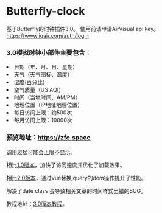 # Butterfly-clock

基于Butterfly的时钟插件3.0。
使用前请申请AirVisual api key。
https://www.iqair.com/auth/login


<h3>3.0模拟时钟小部件主要包含：</h3>
<li>日期（年、月、日、星期）</li>
<li>天气（天气图标、温度）</li>
<li>湿度(百分比）</li>
<li>空气质量（US AQI）</li>
<li>时间（当地时间、AM/PM）</li>
<li>地理位置（IP地址地理位置）</li>
<li>每日访问上限：约500次</li>
<li>每月访问上限：10000次</li>
<h3>预览地址：<a target="_blank" href="https://zfe.space">https://zfe.space</a></h3>
<p>调用过猛可能会上限不显示。</p>

<p>相比<a target="_blank" href="https://zfe.space/2020/08/16/2020-08-16-1/">1.0版本</a>，加快了访问速度并优化了加载效果。</p>
<p>相比<a target="_blank" href="https://zfe.space/2020/08/31/2020-08-31-1/">2.0版本</a>，通过vue替换jquery的dom操作提升了性能。</p>
<p>解决了date class 会导致相关文章的时间样式出错的BUG。</p>
<p>教程地址：<a target="_blank" href="https://zfe.space/2020/10/16/2020-10-16-1/">3.0版本教程</a>。</p>
